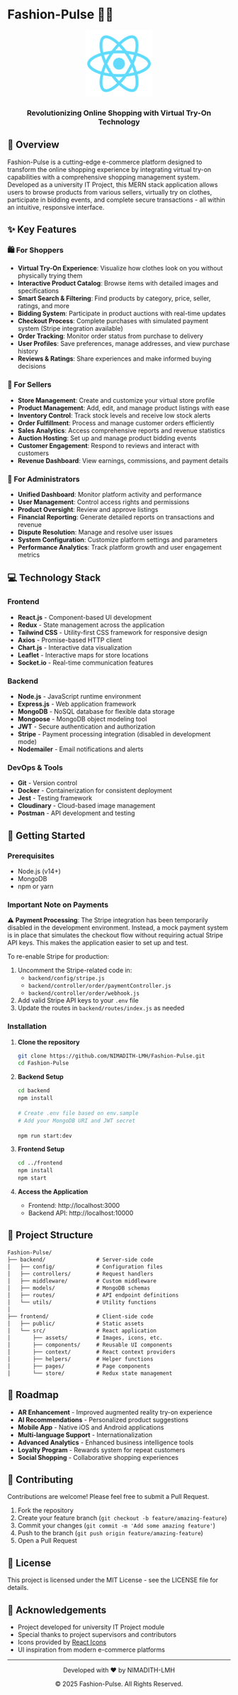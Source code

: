  # Fashion-Pulse 👗👔

<div align="center">
  <img src="frontend/public/logo192.png" alt="Fashion Pulse Logo" width="150">
  <h3>Revolutionizing Online Shopping with Virtual Try-On Technology</h3>
</div>

## 🌟 Overview

Fashion-Pulse is a cutting-edge e-commerce platform designed to transform the online shopping experience by integrating virtual try-on capabilities with a comprehensive shopping management system. Developed as a university IT Project, this MERN stack application allows users to browse products from various sellers, virtually try on clothes, participate in bidding events, and complete secure transactions - all within an intuitive, responsive interface.

## ✨ Key Features

### 🛍️ For Shoppers
- **Virtual Try-On Experience**: Visualize how clothes look on you without physically trying them
- **Interactive Product Catalog**: Browse items with detailed images and specifications
- **Smart Search & Filtering**: Find products by category, price, seller, ratings, and more
- **Bidding System**: Participate in product auctions with real-time updates
- **Checkout Process**: Complete purchases with simulated payment system (Stripe integration available)
- **Order Tracking**: Monitor order status from purchase to delivery
- **User Profiles**: Save preferences, manage addresses, and view purchase history
- **Reviews & Ratings**: Share experiences and make informed buying decisions

### 🏪 For Sellers
- **Store Management**: Create and customize your virtual store profile
- **Product Management**: Add, edit, and manage product listings with ease
- **Inventory Control**: Track stock levels and receive low stock alerts
- **Order Fulfillment**: Process and manage customer orders efficiently
- **Sales Analytics**: Access comprehensive reports and revenue statistics
- **Auction Hosting**: Set up and manage product bidding events
- **Customer Engagement**: Respond to reviews and interact with customers
- **Revenue Dashboard**: View earnings, commissions, and payment details

### 👑 For Administrators
- **Unified Dashboard**: Monitor platform activity and performance
- **User Management**: Control access rights and permissions
- **Product Oversight**: Review and approve listings
- **Financial Reporting**: Generate detailed reports on transactions and revenue
- **Dispute Resolution**: Manage and resolve user issues
- **System Configuration**: Customize platform settings and parameters
- **Performance Analytics**: Track platform growth and user engagement metrics

## 💻 Technology Stack

### Frontend
- **React.js** - Component-based UI development
- **Redux** - State management across the application
- **Tailwind CSS** - Utility-first CSS framework for responsive design
- **Axios** - Promise-based HTTP client
- **Chart.js** - Interactive data visualization
- **Leaflet** - Interactive maps for store locations
- **Socket.io** - Real-time communication features

### Backend
- **Node.js** - JavaScript runtime environment
- **Express.js** - Web application framework
- **MongoDB** - NoSQL database for flexible data storage
- **Mongoose** - MongoDB object modeling tool
- **JWT** - Secure authentication and authorization
- **Stripe** - Payment processing integration (disabled in development mode)
- **Nodemailer** - Email notifications and alerts

### DevOps & Tools
- **Git** - Version control
- **Docker** - Containerization for consistent deployment
- **Jest** - Testing framework
- **Cloudinary** - Cloud-based image management
- **Postman** - API development and testing

## 🚀 Getting Started

### Prerequisites
- Node.js (v14+)
- MongoDB
- npm or yarn

### Important Note on Payments
⚠️ **Payment Processing**: The Stripe integration has been temporarily disabled in the development environment. Instead, a mock payment system is in place that simulates the checkout flow without requiring actual Stripe API keys. This makes the application easier to set up and test.

To re-enable Stripe for production:
1. Uncomment the Stripe-related code in:
   - `backend/config/stripe.js`
   - `backend/controller/order/paymentController.js`
   - `backend/controller/order/webhook.js`
2. Add valid Stripe API keys to your `.env` file
3. Update the routes in `backend/routes/index.js` as needed

### Installation

1. **Clone the repository**
   ```bash
   git clone https://github.com/NIMADITH-LMH/Fashion-Pulse.git
   cd Fashion-Pulse
   ```

2. **Backend Setup**
   ```bash
   cd backend
   npm install
   
   # Create .env file based on env.sample
   # Add your MongoDB URI and JWT secret
   
   npm run start:dev
   ```

3. **Frontend Setup**
   ```bash
   cd ../frontend
   npm install
   npm start
   ```

4. **Access the Application**
   - Frontend: http://localhost:3000
   - Backend API: http://localhost:10000

## 📁 Project Structure

```
Fashion-Pulse/
├── backend/                # Server-side code
│   ├── config/             # Configuration files
│   ├── controllers/        # Request handlers
│   ├── middleware/         # Custom middleware
│   ├── models/             # MongoDB schemas
│   ├── routes/             # API endpoint definitions
│   └── utils/              # Utility functions
│
├── frontend/               # Client-side code
│   ├── public/             # Static assets
│   └── src/                # React application
│       ├── assets/         # Images, icons, etc.
│       ├── components/     # Reusable UI components
│       ├── context/        # React context providers
│       ├── helpers/        # Helper functions
│       ├── pages/          # Page components
│       └── store/          # Redux state management
```

## 🔮 Roadmap

- **AR Enhancement** - Improved augmented reality try-on experience
- **AI Recommendations** - Personalized product suggestions
- **Mobile App** - Native iOS and Android applications
- **Multi-language Support** - Internationalization
- **Advanced Analytics** - Enhanced business intelligence tools
- **Loyalty Program** - Rewards system for repeat customers
- **Social Shopping** - Collaborative shopping experiences

## 👥 Contributing

Contributions are welcome! Please feel free to submit a Pull Request.

1. Fork the repository
2. Create your feature branch (`git checkout -b feature/amazing-feature`)
3. Commit your changes (`git commit -m 'Add some amazing feature'`)
4. Push to the branch (`git push origin feature/amazing-feature`)
5. Open a Pull Request

## 📝 License

This project is licensed under the MIT License - see the LICENSE file for details.

## 🙏 Acknowledgements

- Project developed for university IT Project module
- Special thanks to project supervisors and contributors
- Icons provided by [React Icons](https://react-icons.github.io/react-icons/)
- UI inspiration from modern e-commerce platforms

---

<div align="center">
  <p>Developed with ❤️ by NIMADITH-LMH</p>
  <p>© 2025 Fashion-Pulse. All Rights Reserved.</p>
</div>
